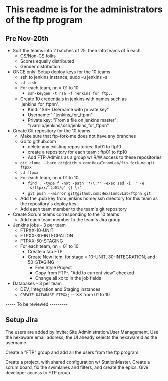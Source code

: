 # This readme is for the administrators of the ftp program

## Pre Nov-20th

  * Sort the teams into 2 batches of 25, then into teams of 5 each
    * CS/Non-CS folks
    * Scores equally distributed
    * Gender distribution
  * ONCE only: Setup deploy keys for the 10 teams
    * ssh to jenkins instance; sudo -u jenkins -s
    * `cd .ssh`
    * For each team, nn = 01 to 10
      * `ssh-keygen -t rsa -f jenkins_for_ftp..`
    * Create 10 credentials in jenkins with names such as 'jenkins_for_ftpnn',
      * Kind: "SSH Username with private key"
      * Username:" "jenkins_for_ftpnn"
      * Private key: "From a file on jenkins master"; "/var/lib/jenkins/.ssh/jenkins_for_ftpnn"
  * Create Git repository for the 10 teams
    * Make sure that ftp-fork-me does not have any branches
    * Go to github.com
      * delete any existing repositories: ftp01 to ftp10
      * create a repository for each team : ftp01 to ftp10
      * Add FTP-Admins as a group w/ R/W access to these repositories
    * `git clone --bare git@github.com:HexaInnovLab/ftp-fork-me.git ftpxx`
    * `cd ftpxx`
    * For each team, nn = 01 to 10
      * `find . -type f -not -path '*/\.*' -exec sed -i '' -e 's/ftpxx/ftp01/g' {} \;'`
      * `git push --mirror git@github.com:HexaInnovLab/ftpnn.git`
    * Add the .pub key from jenkins home/.ssh directory for this team as the repository's deploy key
    * Add each team member to the team's git repository
  * Create Scrum teams corresponding to the 10 teams
    * Add each team member to the team's Jira group    
  * Jenkins jobs - 3 per team
    * FTPXX-10-UNIT
    * FTPXX-30-INTEGRATION
    * FTPXX-50-STAGING
    * For each team, nn = 01 to 10
      * Create a tab FTP<nn>
      * Create New Item, for stage = 10-UNIT, 30-INTEGRATION, and 50-STAGING
        * Free Style Project
        * Copy from FTP<nn>-<stage>, "Add to current view" checked
        * Change all xx to <nn> in the job fields  
  * Databases - 3 per team
    * DEV, Integration and Staging instances
    * `CREATE DATABASE FTPXX;` -- XX from 01 to 10

----- To be reviewed ---------

## Setup Jira

The users are added by invite: Site Administration/User Management. Use the hexaware email address, the UI already selects the hexawareid as the username.

Create a "FTP" group and add all the users from the ftp program.

Create a project, with shared configuration w/ StationMaster. Create a scrum board, fix the swimlanes and filters, and create the epics. Give developer access to FTP group.
